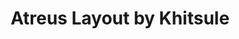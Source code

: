 ---
layout: layouts/keymapdb_entry.njk
OS: []
keymap_author: khitsule
firmware: QMK
hasHomeRowMods: False
hasLetterOnThumb: False
hasVerticalCombos: False
keymap_image: https://i.imgur.com/wuki3aM.png
imageDate: idk
keyCount: 42
keyboard: Atreus
baseLayouts: ["QWERTY"]
languages: ['English']
layerCount: 5
title: "Atreus Layout by Khitsule"
split: False
stagger: columnar
summary: 
keymap_url: https://github.com/khitsule/qmk_firmware/tree/master/keyboards/atreus/keymaps/khitsule
writeup: https://github.com/khitsule/qmk_firmware/tree/master/keyboards/atreus/keymaps/khitsule/readme.md
---
